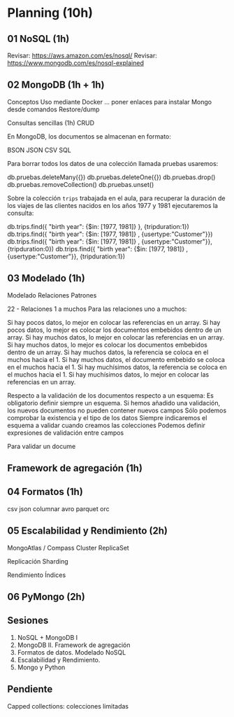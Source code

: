 # Planning (10h)

## 01 NoSQL (1h)

<!--
<https://www.cs.us.es/cursos/bd/Contents.html#primero>
<https://www.cs.us.es/cursos/bd/temas/BD-Tema-7-print.pdf>
-->

Revisar: <https://aws.amazon.com/es/nosql/>
Revisar: <https://www.mongodb.com/es/nosql-explained>

## 02 MongoDB (1h + 1h)

Conceptos
Uso mediante Docker ... poner enlaces para instalar Mongo desde comandos
Restore/dump

Consultas sencillas (1h)
CRUD

En MongoDB, los documentos se almacenan en formato:

BSON
JSON
CSV
SQL

Para borrar todos los datos de una colección llamada pruebas usaremos:

db.pruebas.deleteMany({})
db.pruebas.deleteOne({})
db.pruebas.drop()
db.pruebas.removeCollection()
db.pruebas.unset()

Sobre la colección `trips` trabajada en el aula, para recuperar la duración de los viajes de las clientes nacidos en los años 1977 y 1981 ejecutaremos la consulta:

db.trips.find({ "birth year": {$in: [1977, 1981]} }, {tripduration:1})
db.trips.find({ "birth year": {$in: [1977, 1981]} , {usertype:"Customer"}})
db.trips.find({ "birth year": {$in: [1977, 1981]} , {usertype:"Customer"}}, {tripduration:0})
db.trips.find({ "birth year": {$in: [1977, 1981]} , {usertype:"Customer"}}, {tripduration:1})

## 03 Modelado (1h)

Modelado
    Relaciones
    Patrones


22 - Relaciones 1 a muchos
Para las relaciones uno a muchos:

Si hay pocos datos, lo mejor en colocar las referencias en un array.
Si hay pocos datos, lo mejor es colocar los documentos embebidos dentro de un array.
Si hay muchos datos, lo mejor en colocar las referencias en un array.
Si hay muchos datos, lo mejor es colocar los documentos embebidos dentro de un array.
Si hay muchos datos, la referencia se coloca en el muchos hacia el 1.
Si hay muchos datos, el documento embebido se coloca en el muchos hacia el 1.
Si hay muchísimos datos, la referencia se coloca en el muchos hacia el 1.
Si hay muchísimos datos, lo mejor en colocar las referencias en un array.


Respecto a la validación de los documentos respecto a un esquema:
Es obligatorio definir siempre un esquema.
Si hemos añadido una validación, los nuevos documentos no pueden contener nuevos campos
Sólo podemos comprobar la existencia y el tipo de los datos
Siempre indicaremos el esquema a validar cuando creamos las colecciones
Podemos definir expresiones de validación entre campos

Para validar un docume

## Framework de agregación (1h)

## 04 Formatos (1h)

csv
json
columnar
avro
parquet
orc

## 05 Escalabilidad y Rendimiento (2h)

MongoAtlas / Compass
Cluster
    ReplicaSet

Replicación
Sharding

Rendimiento
    Índices

## 06 PyMongo (2h)

## Sesiones

1. NoSQL + MongoDB I
2. MongoDB II. Framework de agregación
3. Formatos de datos. Modelado NoSQL
4. Escalabilidad y Rendimiento.
5. Mongo y Python

## Pendiente

Capped collections: colecciones limitadas
